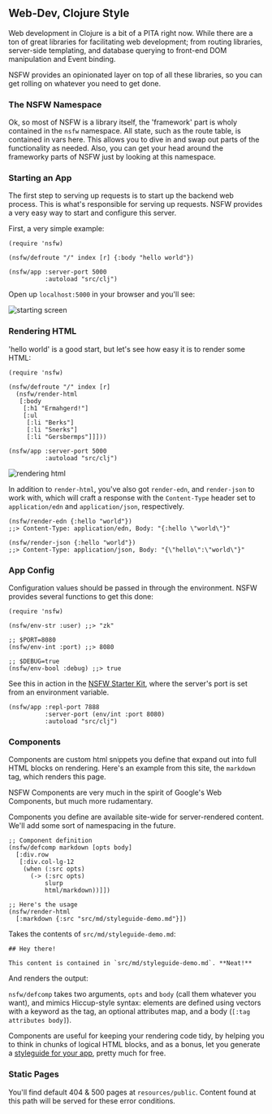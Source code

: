 ## Web-Dev, Clojure Style <a id="intro"></a>

Web development in Clojure is a bit of a PITA right now. While there
are a ton of great libraries for facilitating web development; from
routing libraries, server-side templating, and database querying to
front-end DOM manipulation and Event binding.

NSFW provides an opinionated layer on top of all these libraries, so you can
get rolling on whatever you need to get done.

### The NSFW Namespace <a id="the-nsfw-namespace"></a>

Ok, so most of NSFW is a library itself, the 'framework' part is wholy
contained in the `nsfw` namespace. All state, such as the route table,
is contained in vars here. This allows you to dive in and swap out
parts of the functionality as needed. Also, you can get your head
around the frameworky parts of NSFW just by looking at this namespace.

### Starting an App <a id="starting-an-app"></a>

The first step to serving up requests is to start up the backend web
process. This is what's responsible for serving up requests. NSFW
provides a very easy way to start and configure this server.

First, a very simple example:

    (require 'nsfw)

    (nsfw/defroute "/" index [r] {:body "hello world"})

    (nsfw/app :server-port 5000
              :autoload "src/clj")


Open up `localhost:5000` in your browser and you'll see:

![starting screen](http://f.cl.ly/items/3Z061f1O0k0p1r2W3j0G/Screen%20Shot%202013-08-20%20at%201.30.03%20AM.png)

### Rendering HTML <a id="rendering-html"></a>

'hello world' is a good start, but let's see how easy it is to render some HTML:

    (require 'nsfw)

    (nsfw/defroute "/" index [r]
      (nsfw/render-html
       [:body
        [:h1 "Ermahgerd!"]
        [:ul
         [:li "Berks"]
         [:li "Snerks"]
         [:li "Gersbermps"]]]))

    (nsfw/app :server-port 5000
              :autoload "src/clj")

![rendering html](http://f.cl.ly/items/2h1c3B0B2m3t103C1U2L/Screen%20Shot%202013-08-20%20at%201.26.35%20AM.png)


In addition to `render-html`, you've also got `render-edn`, and
`render-json` to work with, which will craft a response with the
`Content-Type` header set to `application/edn` and `application/json`,
respectively.


    (nsfw/render-edn {:hello "world"})
    ;;> Content-Type: application/edn, Body: "{:hello \"world\"}"

    (nsfw/render-json {:hello "world"})
    ;;> Content-Type: application/json, Body: "{\"hello\":\"world\"}"


### App Config <a id="app-config"></a>

Configuration values should be passed in through the environment. NSFW
provides several functions to get this done:


    (require 'nsfw)

    (nsfw/env-str :user) ;;> "zk"

    ;; $PORT=8080
    (nsfw/env-int :port) ;;> 8080

    ;; $DEBUG=true
    (nsfw/env-bool :debug) ;;> true


See this in action in the
[NSFW Starter Kit](https://github.com/zk/nsfw-starter), where the
server's port is set from an environment variable.


    (nsfw/app :repl-port 7888
              :server-port (env/int :port 8080)
              :autoload "src/clj")


### Components

Components are custom html snippets you define that expand out into
full HTML blocks on rendering. Here's an example from this site, the
`markdown` tag, which renders this page.

NSFW Components are very much in the spirit of Google's Web
Components, but much more rudamentary.

Components you define are available site-wide for server-rendered
content. We'll add some sort of namespacing in the future.

    ;; Component definition
    (nsfw/defcomp markdown [opts body]
      [:div.row
       [:div.col-lg-12
        (when (:src opts)
          (-> (:src opts)
              slurp
              html/markdown))]])

    ;; Here's the usage
    (nsfw/render-html
      [:markdown {:src "src/md/styleguide-demo.md"}])

Takes the contents of `src/md/styleguide-demo.md`:

    ## Hey there!

    This content is contained in `src/md/styleguide-demo.md`. **Neat!**

And renders the output:

<div class="example">
<markdown src="src/md/styleguide-demo.md"></markdown>
</div>

`nsfw/defcomp` takes two arguments, `opts` and `body` (call them
whatever you want), and mimics Hiccup-style syntax: elements are
defined using vectors with a keyword as the tag, an optional
attributes map, and a body (`[:tag attributes body]`).

Components are useful for keeping your rendering code tidy, by helping
you to think in chunks of logical HTML blocks, and as a bonus, let you
generate a [styleguide for your app](/styleguide), pretty much for free.



### Static Pages <a id="static-pages"></a>

You'll find default 404 & 500 pages at `resources/public`. Content
found at this path will be served for these error conditions.
